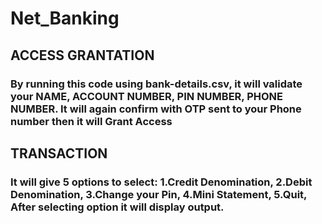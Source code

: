 # Net_Banking

## ACCESS GRANTATION
### By running this code using bank-details.csv, it will validate your NAME, ACCOUNT NUMBER, PIN NUMBER, PHONE NUMBER. It will again confirm with OTP sent to your Phone number then it will Grant Access

## TRANSACTION
### It will give 5 options to select: 1.Credit Denomination, 2.Debit Denomination, 3.Change your Pin, 4.Mini Statement, 5.Quit, After selecting option it will display output.
